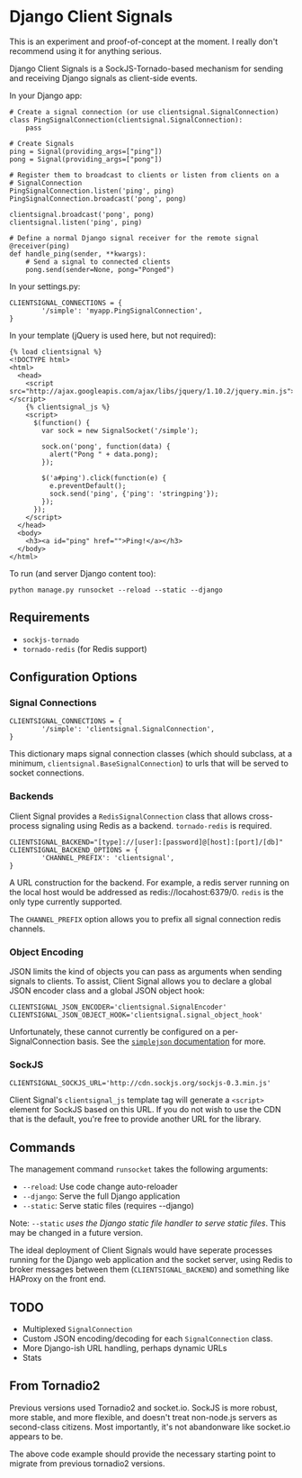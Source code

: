 Django Client Signals
=====================

This is an experiment and proof-of-concept at the moment. I really don't 
recommend using it for anything serious. 

Django Client Signals is a SockJS-Tornado-based mechanism for sending
and receiving Django signals as client-side events.

In your Django app:

    # Create a signal connection (or use clientsignal.SignalConnection)
    class PingSignalConnection(clientsignal.SignalConnection):
        pass

    # Create Signals
    ping = Signal(providing_args=["ping"])
    pong = Signal(providing_args=["pong"])

    # Register them to broadcast to clients or listen from clients on a
    # SignalConnection 
    PingSignalConnection.listen('ping', ping)
    PingSignalConnection.broadcast('pong', pong)

    clientsignal.broadcast('pong', pong)
    clientsignal.listen('ping', ping)

    # Define a normal Django signal receiver for the remote signal
    @receiver(ping)
    def handle_ping(sender, **kwargs):
        # Send a signal to connected clients
        pong.send(sender=None, pong="Ponged")

In your settings.py:

    CLIENTSIGNAL_CONNECTIONS = {
            '/simple': 'myapp.PingSignalConnection',
    }

In your template (jQuery is used here, but not required):

    {% load clientsignal %}
    <!DOCTYPE html>
    <html>
      <head>
        <script src="http://ajax.googleapis.com/ajax/libs/jquery/1.10.2/jquery.min.js"></script>
        {% clientsignal_js %}
        <script>
          $(function() {
            var sock = new SignalSocket('/simple');

            sock.on('pong', function(data) {
              alert("Pong " + data.pong);
            });

            $('a#ping').click(function(e) { 
              e.preventDefault();
              sock.send('ping', {'ping': 'stringping'});
            });
          });
        </script>
      </head>
      <body>
        <h3><a id="ping" href="">Ping!</a></h3>
      </body>
    </html>


To run (and server Django content too):

    python manage.py runsocket --reload --static --django



Requirements
------------

- `sockjs-tornado`
- `tornado-redis` (for Redis support)

Configuration Options
---------------------

### Signal Connections

    CLIENTSIGNAL_CONNECTIONS = {
            '/simple': 'clientsignal.SignalConnection',
    }

This dictionary maps signal connection classes (which should subclass,
at a minimum, `clientsignal.BaseSignalConnection`) to urls that will be
served to socket connections. 

### Backends

Client Signal provides a `RedisSignalConnection` class that allows
cross-process signaling using Redis as a backend. `tornado-redis` is
required.

    CLIENTSIGNAL_BACKEND="[type]://[user]:[password]@[host]:[port]/[db]"
    CLIENTSIGNAL_BACKEND_OPTIONS = {
            'CHANNEL_PREFIX': 'clientsignal',
    }

A URL construction for the backend. For example, a redis server running
on the local host would be addressed as redis://locahost:6379/0. `redis`
is the only type currently supported.

The `CHANNEL_PREFIX` option allows you to prefix all signal connection 
redis channels.

### Object Encoding

JSON limits the kind of objects you can pass as arguments when sending
signals to clients. To assist, Client Signal allows you to declare a
global JSON encoder class and a global JSON object hook:

    CLIENTSIGNAL_JSON_ENCODER='clientsignal.SignalEncoder'
    CLIENTSIGNAL_JSON_OBJECT_HOOK='clientsignal.signal_object_hook'

Unfortunately, these cannot currently be configured on a
per-SignalConnection basis. See the [`simplejson` documentation](http://simplejson.readthedocs.org/en/latest/) for more.

### SockJS

    CLIENTSIGNAL_SOCKJS_URL='http://cdn.sockjs.org/sockjs-0.3.min.js'

Client Signal's `clientsignal_js` template tag will generate a
`<script>` element for SockJS based on this URL. If you do not wish to
use the CDN that is the default, you're free to provide another URL for
the library.

Commands
--------

The management command `runsocket` takes the following arguments:

- `--reload`: Use code change auto-reloader
- `--django`: Serve the full Django application
- `--static`: Serve static files (requires --django)

Note: `--static` *uses the Django static file handler to serve static files*. 
This may be changed in a future version. 

The ideal deployment of Client Signals would have seperate processes
running for the Django web application and the socket server, using
Redis to broker messages between them (`CLIENTSIGNAL_BACKEND`) and
something like HAProxy on the front end. 

TODO
----

- Multiplexed `SignalConnection`
- Custom JSON encoding/decoding for each `SignalConnection` class.
- More Django-ish URL handling, perhaps dynamic URLs
- Stats

From Tornadio2
--------------

Previous versions used Tornadio2 and socket.io. SockJS is more robust,
more stable, and more flexible, and doesn't treat non-node.js servers as
second-class citizens. Most importantly, it's not abandonware like
socket.io appears to be. 

The above code example should provide the necessary starting point to
migrate from previous tornadio2 versions.

